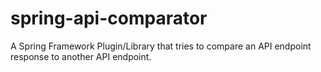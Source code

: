 # spring-api-comparator
A Spring Framework Plugin/Library that tries to compare an API endpoint response to another API endpoint.
